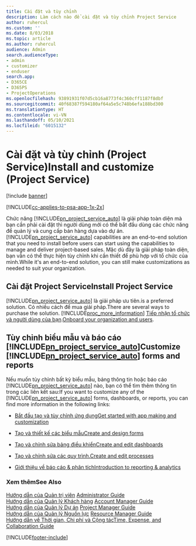 ```yaml
---
title: Cài đặt và tùy chỉnh
description: Làm cách nào để cài đặt và tùy chỉnh Project Service
author: ruhercul
ms.custom: ''
ms.date: 8/03/2018
ms.topic: article
ms.author: ruhercul
audience: Admin
search.audienceType:
- admin
- customizer
- enduser
search.app:
- D365CE
- D365PS
- ProjectOperations
ms.openlocfilehash: 93891931f07d5cb16a8773f4c360cff1187f8dbf
ms.sourcegitcommit: 40f68387f594180af64a5e5c748b6efa188bd300
ms.translationtype: HT
ms.contentlocale: vi-VN
ms.lasthandoff: 05/10/2021
ms.locfileid: "6015132"
---
```

# <a name="install-and-customize-project-service"></a><span data-ttu-id="24e9e-103">Cài đặt và tùy chỉnh (Project Service)</span><span class="sxs-lookup"><span data-stu-id="24e9e-103">Install and customize (Project Service)</span></span>

[!include [banner](../includes/psa-now-project-operations.md)]

[!INCLUDE[cc-applies-to-psa-app-1x-2x](../includes/cc-applies-to-psa-app-1x-2x.md)]

<span data-ttu-id="24e9e-104">Chức năng [!INCLUDE[pn_project_service_auto](../includes/pn-project-service-auto.md)] là giải pháp toàn diện mà bạn cần phải cài đặt thì người dùng mới có thể bắt đầu dùng các chức năng để quản lý và cung cấp bán hàng dựa vào dự án.</span><span class="sxs-lookup"><span data-stu-id="24e9e-104">[!INCLUDE[pn_project_service_auto](../includes/pn-project-service-auto.md)] capabilities are an end-to-end solution that you need to install before users can start using the capabilities to manage and deliver project-based sales.</span></span> <span data-ttu-id="24e9e-105">Mặc dù đây là giải pháp toàn diện, bạn vẫn có thể thực hiện tùy chỉnh khi cần thiết để phù hợp với tổ chức của mình.</span><span class="sxs-lookup"><span data-stu-id="24e9e-105">While it's an end-to-end solution, you can still make customizations as needed to suit your organization.</span></span>  
<!-- TODO: I expect to find the information on how to get and install this here. Please find that and add it here. Same for Project Service.--> 
  
## <a name="install-project-service"></a><span data-ttu-id="24e9e-106">Cài đặt Project Service</span><span class="sxs-lookup"><span data-stu-id="24e9e-106">Install Project Service</span></span>  
 [!INCLUDE[pn_project_service_auto](../includes/pn-project-service-auto.md)] <span data-ttu-id="24e9e-107">là giải pháp ưu tiên.</span><span class="sxs-lookup"><span data-stu-id="24e9e-107">is a preferred solution.</span></span> <span data-ttu-id="24e9e-108">Có nhiều cách để mua giải pháp.</span><span class="sxs-lookup"><span data-stu-id="24e9e-108">There are several ways to purchase the solution.</span></span> [!INCLUDE[proc_more_information](../includes/proc-more-information.md)] <span data-ttu-id="24e9e-109">[Tiếp nhận tổ chức và người dùng của bạn](/dynamics365/customerengagement/on-premises/admin/onboard-your-organization-and-users-to-dynamics-365-online).</span><span class="sxs-lookup"><span data-stu-id="24e9e-109">[Onboard your organization and users](/dynamics365/customerengagement/on-premises/admin/onboard-your-organization-and-users-to-dynamics-365-online).</span></span>  
  
## <a name="customize-pn_project_service_auto-forms-and-reports"></a><span data-ttu-id="24e9e-110">Tùy chỉnh biểu mẫu và báo cáo [!INCLUDE[pn_project_service_auto](../includes/pn-project-service-auto.md)]</span><span class="sxs-lookup"><span data-stu-id="24e9e-110">Customize [!INCLUDE[pn_project_service_auto](../includes/pn-project-service-auto.md)] forms and reports</span></span>  
 <span data-ttu-id="24e9e-111">Nếu muốn tùy chỉnh bất kỳ biểu mẫu, bảng thông tin hoặc báo cáo [!INCLUDE[pn_project_service_auto](../includes/pn-project-service-auto.md)] nào, bạn có thể tìm thêm thông tin trong các liên kết sau:</span><span class="sxs-lookup"><span data-stu-id="24e9e-111">If you want to customize any of the [!INCLUDE[pn_project_service_auto](../includes/pn-project-service-auto.md)] forms, dashboards, or reports, you can find more information in the following links:</span></span>  
  
- [<span data-ttu-id="24e9e-112">Bắt đầu tạo và tùy chỉnh ứng dụng</span><span class="sxs-lookup"><span data-stu-id="24e9e-112">Get started with app making and customization</span></span>](/dynamics365/customerengagement/on-premises/customize/getting-started-customization)  
  
- [<span data-ttu-id="24e9e-113">Tạo và thiết kế các biểu mẫu</span><span class="sxs-lookup"><span data-stu-id="24e9e-113">Create and design forms</span></span>](/dynamics365/customerengagement/on-premises/customize/create-design-forms)  
  
- [<span data-ttu-id="24e9e-114">Tạo và chỉnh sửa bảng điều khiển</span><span class="sxs-lookup"><span data-stu-id="24e9e-114">Create and edit dashboards</span></span>](/dynamics365/customerengagement/on-premises/customize/create-edit-dashboards)  
  
- [<span data-ttu-id="24e9e-115">Tạo và chỉnh sửa các quy trình.</span><span class="sxs-lookup"><span data-stu-id="24e9e-115">Create and edit processes</span></span>](/dynamics365/customerengagement/on-premises/customize/guide-staff-through-common-tasks-processes)  
  
- [<span data-ttu-id="24e9e-116">Giới thiệu về báo cáo & phân tích</span><span class="sxs-lookup"><span data-stu-id="24e9e-116">Introduction to reporting & analytics</span></span>](/dynamics365/customerengagement/on-premises/analytics/reporting-analytics-with-dynamics-365)  
  
### <a name="see-also"></a><span data-ttu-id="24e9e-117">Xem thêm</span><span class="sxs-lookup"><span data-stu-id="24e9e-117">See Also</span></span>  
 <span data-ttu-id="24e9e-118">[Hướng dẫn của Quản trị viên](../psa/admin-guide.md) </span><span class="sxs-lookup"><span data-stu-id="24e9e-118">[Administrator Guide](../psa/admin-guide.md) </span></span>  
 <span data-ttu-id="24e9e-119">[Hướng dẫn của Quản lý Khách hàng](../psa/account-manager-guide.md) </span><span class="sxs-lookup"><span data-stu-id="24e9e-119">[Account Manager Guide](../psa/account-manager-guide.md) </span></span>  
 <span data-ttu-id="24e9e-120">[Hướng dẫn của Quản lý Dự án](../psa/project-manager-guide.md) </span><span class="sxs-lookup"><span data-stu-id="24e9e-120">[Project Manager Guide](../psa/project-manager-guide.md) </span></span>  
 <span data-ttu-id="24e9e-121">[Hướng dẫn của Quản lý Nguồn lực](../psa/resource-manager-guide.md) </span><span class="sxs-lookup"><span data-stu-id="24e9e-121">[Resource Manager Guide](../psa/resource-manager-guide.md) </span></span>  
 [<span data-ttu-id="24e9e-122">Hướng dẫn về Thời gian, Chi phí và Cộng tác</span><span class="sxs-lookup"><span data-stu-id="24e9e-122">Time, Expense, and Collaboration Guide</span></span>](../psa/time-expense-collaboration-guide.md)


[!INCLUDE[footer-include](../includes/footer-banner.md)]